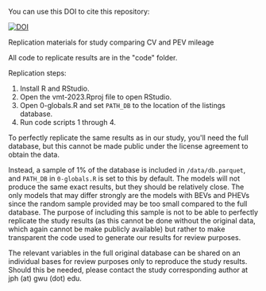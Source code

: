 
You can use this DOI to cite this repository:

[![DOI](https://zenodo.org/badge/656871821.svg)](https://zenodo.org/badge/latestdoi/656871821)

Replication materials for study comparing CV and PEV mileage

All code to replicate results are in the "code" folder.

Replication steps:

1. Install R and RStudio.
2. Open the vmt-2023.Rproj file to open RStudio.
3. Open 0-globals.R and set `PATH_DB` to the location of the listings database.
4. Run code scripts 1 through 4.

To perfectly replicate the same results as in our study, you'll need the full database, but this cannot be made public under the license agreement to obtain the data.

Instead, a sample of 1% of the database is included in `/data/db.parquet`, and `PATH_DB` in `0-globals.R` is set to this by default. The models will not produce the same exact results, but they should be relatively close. The only models that may differ strongly are the models with BEVs and PHEVs since the random sample provided may be too small compared to the full database. The purpose of including this sample is not to be able to perfectly replicate the study results (as this cannot be done without the original data, which again cannot be make publicly available) but rather to make transparent the code used to generate our results for review purposes.

The relevant variables in the full original database can be shared on an individual bases for review purposes only to reproduce the study results. Should this be needed, please contact the study corresponding author at jph (at) gwu (dot) edu.
